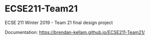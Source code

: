 # ECSE211-Team21
ECSE 211 Winter 2019 - Team 21 final design project

Documentation: https://brendan-kellam.github.io/ECSE211-Team21/
